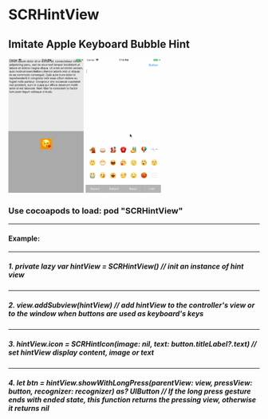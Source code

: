 # SCRHintView
Imitate Apple Keyboard Bubble Hint
----
<p float="left">
  <img src="https://github.com/rayray199085/SCRHintView/blob/master/images/SCRHintView01.gif" width="30%" height="30%">
  <img src="https://github.com/rayray199085/SCRHintView/blob/master/images/SCRHintView02.gif" width="30%" height="30%">
</p> 

### Use cocoapods to load: pod "SCRHintView"
----
#### Example:
----
##### 1. private lazy var hintView = SCRHintView() // init an instance of hint view
----
##### 2. view.addSubview(hintView) // add hintView to the controller's view or to the window when buttons are used as keyboard's keys
----
##### 3. hintView.icon = SCRHintIcon(image: nil, text: button.titleLabel?.text) // set hintView display content, image or text
----
##### 4. let btn = hintView.showWithLongPress(parentView: view, pressView: button, recognizer: recognizer) as? UIButton // If the long press gesture ends with ended state, this function returns the pressing view, otherwise it returns nil

